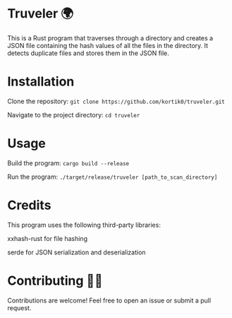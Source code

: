 # Truveler 🌍
This is a Rust program that traverses through a directory and creates a JSON file containing the hash values of all the files in the directory. It detects duplicate files and stores them in the JSON file.

# Installation
Clone the repository:  `git clone https://github.com/kortik0/truveler.git`

Navigate to the project directory: `cd truveler`

# Usage
Build the program: 
`
cargo build --release
`

Run the program: 
`
./target/release/truveler [path_to_scan_directory]
`

# Credits
This program uses the following third-party libraries:

xxhash-rust for file hashing 

serde for JSON serialization and deserialization

# Contributing 🐱‍💻
Contributions are welcome! Feel free to open an issue or submit a pull request.
